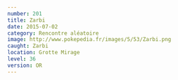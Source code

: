 ```yaml
---
number: 201
title: Zarbi
date: 2015-07-02
category: Rencontre aléatoire
image: http://www.pokepedia.fr/images/5/53/Zarbi.png
caught: Zarbi
location: Grotte Mirage
level: 36
version: OR
---
```


